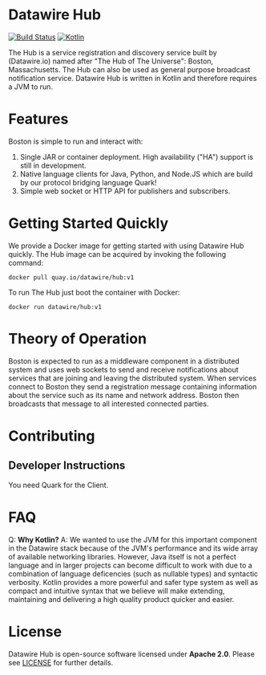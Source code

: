 # Datawire Hub

[![Build Status](https://travis-ci.org/datawire/hub.svg?branch=master)](https://travis-ci.org/datawire/hub)
[![Kotlin](https://img.shields.io/badge/Kotlin-1.0.0--beta--2423-blue.svg) ](https://kotlinlang.org/)
 
The Hub is a service registration and discovery service built by (Datawire.io) named after "The Hub of The Universe": Boston, Massachusetts. The Hub can also be used as general purpose broadcast notification service. Datawire Hub is written in Kotlin and therefore requires a JVM to run.

# Features

Boston is simple to run and interact with:

1. Single JAR or container deployment. High availability ("HA") support is still in development.
2. Native language clients for Java, Python, and Node.JS which are build by our protocol bridging language Quark!
3. Simple web socket or HTTP API for publishers and subscribers.

# Getting Started Quickly

We provide a Docker image for getting started with using Datawire Hub quickly. The Hub image can be acquired by invoking the following command:

`docker pull quay.io/datawire/hub:v1`

To run The Hub just boot the container with Docker:

`docker run datawire/hub:v1`

# Theory of Operation

Boston is expected to run as a middleware component in a distributed system and uses web sockets to send and receive notifications about services that are joining and leaving the distributed system. When services connect to Boston they send a registration message containing information about the service such as its name and network address. Boston then broadcasts that message to all interested connected parties.

# Contributing

## Developer Instructions

You need Quark for the Client.

# FAQ

Q: **Why Kotlin?**
A: We wanted to use the JVM for this important component in the Datawire stack because of the JVM's performance and its wide array of available networking libraries. However, Java itself is not a perfect language and in larger projects can become difficult to work with due to a combination of language deficencies (such as nullable types) and syntactic verbosity. Kotlin provides a more powerful and safer type system as well as compact and intuitive syntax that we believe will make extending, maintaining and delivering a high quality product quicker and easier.

# License

Datawire Hub is open-source software licensed under **Apache 2.0**. Please see [LICENSE](LICENSE) for further details.